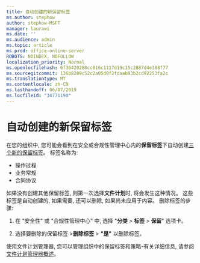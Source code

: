 ```yaml
---
title: 自动创建的新保留标签
ms.author: stephow
author: stephow-MSFT
manager: laurawi
ms.date: ''
ms.audience: admin
ms.topic: article
ms.prod: office-online-server
ROBOTS: NOINDEX, NOFOLLOW
localization_priority: Normal
ms.openlocfilehash: 6f36420280cc016c1117d19c15c2887d4e308f77
ms.sourcegitcommit: 136b8209c52c2a05d0f2fdaab93b2cd92253fa2c
ms.translationtype: MT
ms.contentlocale: zh-CN
ms.lasthandoff: 06/07/2019
ms.locfileid: "34771190"
---
```

# <a name="new-retention-labels-created-automatically"></a>自动创建的新保留标签

在您的组织中, 您可能会看到在安全或合规性管理中心内的**保留标签**下自动创建[三个新的保留标签](https://docs.microsoft.com/office365/securitycompliance/file-plan-manager#default-retention-labels-and-label-policy)。 标签名称为:

- 操作过程
- 业务常规
- 合同协议

如果没有创建其他保留标签, 则第一次选择**文件计划**时, 将会发生这种情况。 这些标签是自动创建的, 如果需要, 还可以删除, 如果尚未应用于内容。 删除标签的步骤:

1. 在 "安全性" 或 "合规性管理中心" 中, 选择 "**分类** > **标签** > **保留**" 选项卡。

1. 选择要删除的保留标签 >**删除标签** > **"是"** 以删除标签。

使用文件计划管理器, 您可以管理组织中的保留标签和策略-有关详细信息, 请参阅[文件计划管理器概述](https://docs.microsoft.com/office365/securitycompliance/file-plan-manager)。